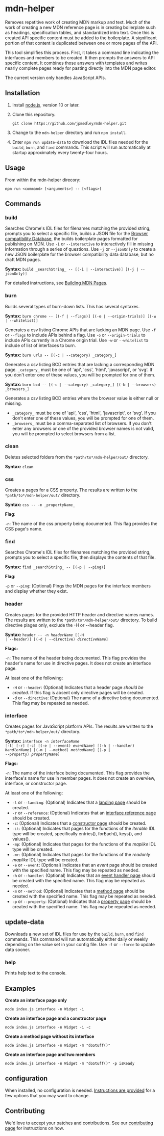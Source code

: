 # mdn-helper
Removes repetitive work of creating MDN markup and text. Much of the work of creating a new MDN reference page is in creating  boilerplate such as headings, specification tables, and standardized intro text. Once this is created API specific content must be added to the boilerplate. A significant portion of that content is duplicated between one or more pages of the API.

This tool simplifies this process. First, it takes a command line indicating the interfaces and members to be created. It then prompts the answers to API specific content. It combines those answers with templates and writes nearly complete pages ready for pasting directly into the MDN page editor.

The current version only handles JavaScript APIs.

## Installation

1. Install [node.js](https://nodejs.org), version 10 or later.

1. Clone this repository.

   `git clone https://github.com/jpmedley/mdn-helper.git`

1. Change to the `mdn-helper` directory and run `npm install`.

1. Enter `npm run update-data` to download the IDL files needed for the `build`, `burn`, and `find` commands. This script will run automatically at startup approximately every twenty-four hours.

## Usage

From within the mdn-helper direcory:

  `npm run <command> [<arguments>] -- [<flags>]`

## Commands

### build

Searches Chrome's IDL files for filenames matching the provided string, prompts you to select a specific file, builds a JSON file for the [Browser compatibility Database](https://github.com/mdn/browser-compat-data), the builds boilerplate pages formatted for publishing on MDN. Use `-i` or `--interactive` to interactively fill in missing information through a series of questions. Use `-j` or `--jsonOnly` to create a new JSON boilerplate for the browser compatibility data database, but no draft MDN pages.

**Syntax:** `build _searchString_ -- [(-i | --interactive)] [(-j | --jsonOnly)]`

For detailed instructions, see [Building MDN Pages](/help/BUILDING-PAGES.md).

### burn

Builds several types of burn-down lists. This has several syntaxes.

**Syntax:** `burn chrome -- [(-f | --flags)] [(-o | --origin-trials)] [(-w | --whitelist)]`

Generates a csv listing Chrome APIs that are lacking an MDN page. Use `-f` or `--flags` to include APIs behind a flag. Use `-o` or `--origin-trials` to include APIs currently in a Chrome origin trial. Use `-w` or `--whitelist` to include of list of interfaces to burn.

**Syntax:** `burn urls -- [(-c | --category) _category_]`

Generates a csv listing BCD entries that are lacking a corresponding MDN page. `_category_` must be one of 'api', 'css', 'html', 'javascript', or 'svg'. If you don't enter one of these values, you will be prompted for one of them.

**Syntax:** `burn bcd -- [(-c | --category) _category_] [(-b | --browsers) _browsers_]`

Generates a csv listing BCD entries where the browser value is either null or missing.

* `_category_` must be one of 'api', 'css', 'html', 'javascript', or 'svg'. If you don't enter one of these values, you will be prompted for one of them.
* `_browsers_` must be a comma-separated list of browsers. If you don't enter any browsers or one of the provided browser names is not valid, you will be prompted to select browsers from a list.

### clean

Deletes selected folders from the `*path/to*/mdn-helper/out/` directory.

**Syntax:** `clean`

### css

Creates a pages for a CSS property. The results are written to the `*path/to*/mdn-helper/out/` directory.

**Syntax:** `css -- -n _propertyName_`

**Flag:**

`-n`: The name of the css property being documented. This flag provides the CSS page\'s name.

### find

Searches Chrome's IDL files for filenames matching the provided string, prompts you to select a specific file, then displays the contents of that file.

**Syntax:** `find _searchString_ -- [(-p | --ping)]`

**Flag:**

`-p` or `--ping`: (Optional) Pings the MDN pages for the interface members and
display whether they exist.

### header

Creates pages for the provided HTTP header and directive names names. The results are written to the `*path/to*/mdn-helper/out/` directory. To build directive plages only, exclude the -H or --header flag.

**Syntax:** <code>header -- -n _headerName_ [(-H | --header)] [(-d | --directive) _directiveName_]</code>

**Flags:**

`-n`: The name of the header being documented. This flag provides the header\'s name for use in directive pages. It does not create an interface page.

At least one of the following:
* `-H` or `--header`: (Optional) Indicates that a header page *should be created*. If this flag is absent only directive pages will be created.
* `-d` or `--directive`: (Optional) The name of a directive being documented. This flag may be repeated as needed.

### interface

Creates pages for JavaScript platform APIs. The results are written to the `*path/to*/mdn-helper/out/` directory.

**Syntax:** <code>interface -n _interfaceName_ [-l] [-r] [-c] [(-e | --event) _eventName_] [(-h | --handler) _handlerName_] [(-m | --method) _methodName_] [(-p | --property) _propertyName_]</code>

**Flags:**

`-n`: The name of the interface being documented. This flag provides the interface\'s name for use in member pages. It does not create an overview, interface, or constructor page.

At least one of the following:
* `-l` or `--landing`: (Optional) Indicates that a [landing page](https://developer.mozilla.org/en-US/docs/MDN/Contribute/Structures/Page_types/API_landing_page_template) should be created.
* `-r` or `--reference`: (Optional) Indicates that an [interface reference page](https://developer.mozilla.org/en-US/docs/MDN/Contribute/Structures/Page_types/API_reference_page_template) should be created.
* `-c`: (Optional) Indicates that a [constructor page](https://developer.mozilla.org/en-US/docs/MDN/Contribute/Structures/Page_types/API_constructor_subpage_template) should be created.
* `-it`: (Optional) Indicates that pages for the functions of the *iterable* IDL type will be created, specifically entries(), forEach(), keys(), and values().
* `-mp`: (Optional) Indicates that pages for the functions of the *maplike* IDL type will be created.
* `-mr`: (Optional) Indicates that pages for the functions of the *readonly maplike* IDL type will be created.
* `-e` or `--event`: (Optional) Indicates that an *event* page should be created with the specified name. This flag may be repeated as needed.
* `-h` or `--handler`: (Optional) Indicates that an [event handler page](https://developer.mozilla.org/en-US/docs/MDN/Contribute/Structures/Page_types/API_event_handler_subpage_template) should be created with the specified name. This flag may be repeated as needed.
* `-m` or `--method`: (Optional) Indicates that a [method page](https://developer.mozilla.org/en-US/docs/MDN/Contribute/Structures/Page_types/API_method_subpage_template) should be created with the specified name. This flag may be repeated as needed.
* `-p` or `--property`: (Optional) Indicates that a [property page](https://developer.mozilla.org/en-US/docs/MDN/Contribute/Structures/Page_types/API_property_subpage_template) should be created with the specified name. This flag may be repeated as needed.

## update-data

Downloads a new set of IDL files for use by the `build`, `burn`, and `find` commands. This command will run automatically either daily or weekly depending on the value set in your config file. Use `-f` or `--force` to update data sooner.

### help

Prints help text to the console.

## Examples

**Create an interface page only**

`node index.js interface -n Widget -i`

**Create an interface page and a constructor page**

`node index.js interface -n Widget -i -c`

**Create a method page without its interface**

`node index.js interface -n Widget -m "doStuff()"`

**Create an interface page and two members**

`node index.js interface -n Widget -m "doStuff()" -p isReady`

## configuration

When installed, no configuration is needed. [Instructions are provided](help/CONFIGURING.md) for a few options that you may want to change.

## Contributing

We'd love to accept your patches and contributions. See our [contributing page](CONTRIBUTING.md) for instructions on how.